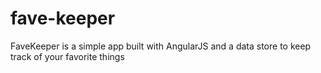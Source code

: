 fave-keeper
===========

FaveKeeper is a simple app built with AngularJS and a data store to keep track of your favorite things
